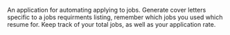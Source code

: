 An application for automating applying to jobs. Generate cover letters specific to a jobs requirments listing, remember which jobs you used which 
resume for. Keep track of your total jobs, as well as your application rate.